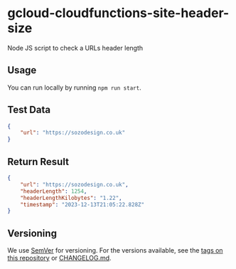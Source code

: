 # gcloud-cloudfunctions-site-header-size

Node JS script to check a URLs header length

## Usage

You can run locally by running `npm run start`.

## Test Data

```json
{
    "url": "https://sozodesign.co.uk"
}
```

## Return Result

```json
{
    "url": "https://sozodesign.co.uk",
    "headerLength": 1254,
    "headerLengthKilobytes": "1.22",
    "timestamp": "2023-12-13T21:05:22.828Z"
}
```

## Versioning

We use [SemVer](http://semver.org/) for versioning. For the versions available, see the [tags on this repository](https://github.com/sozo-design/gcloud-cloudfunctions-site-header-size/tags) or [CHANGELOG.md](./CHANGELOG.md). 